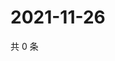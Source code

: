 # 2021-11-26

共 0 条

<!-- BEGIN WEIBO -->
<!-- 最后更新时间 Fri Nov 26 2021 02:16:24 GMT+0800 (China Standard Time) -->

<!-- END WEIBO -->
